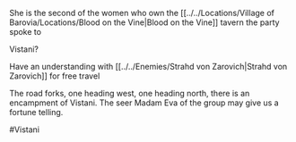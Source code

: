 She is the second of the women who own the [[../../Locations/Village of Barovia/Locations/Blood on the Vine|Blood on the Vine]] tavern the party spoke to

Vistani?

Have an understanding with [[../../Enemies/Strahd von Zarovich|Strahd von Zarovich]] for free travel

The road forks, one heading west, one heading north, there is an encampment of Vistani. The seer Madam Eva of the group may give us a fortune telling.

#Vistani